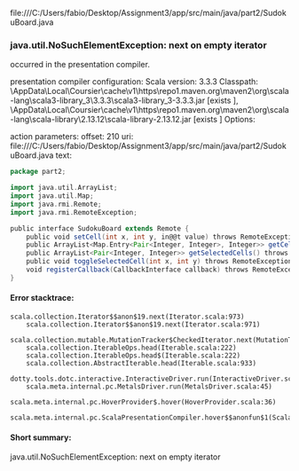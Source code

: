file:///C:/Users/fabio/Desktop/Assignment3/app/src/main/java/part2/SudokuBoard.java
### java.util.NoSuchElementException: next on empty iterator

occurred in the presentation compiler.

presentation compiler configuration:
Scala version: 3.3.3
Classpath:
<HOME>\AppData\Local\Coursier\cache\v1\https\repo1.maven.org\maven2\org\scala-lang\scala3-library_3\3.3.3\scala3-library_3-3.3.3.jar [exists ], <HOME>\AppData\Local\Coursier\cache\v1\https\repo1.maven.org\maven2\org\scala-lang\scala-library\2.13.12\scala-library-2.13.12.jar [exists ]
Options:



action parameters:
offset: 210
uri: file:///C:/Users/fabio/Desktop/Assignment3/app/src/main/java/part2/SudokuBoard.java
text:
```scala
package part2;

import java.util.ArrayList;
import java.util.Map;
import java.rmi.Remote;
import java.rmi.RemoteException;

public interface SudokuBoard extends Remote {
    public void setCell(int x, int y, in@@t value) throws RemoteException;
    public ArrayList<Map.Entry<Pair<Integer, Integer>, Integer>> getCells() throws RemoteException;
    public ArrayList<Pair<Integer, Integer>> getSelectedCells() throws RemoteException;
    public void toggleSelectedCell(int x, int y) throws RemoteException;
    void registerCallback(CallbackInterface callback) throws RemoteException;
}

```



#### Error stacktrace:

```
scala.collection.Iterator$$anon$19.next(Iterator.scala:973)
	scala.collection.Iterator$$anon$19.next(Iterator.scala:971)
	scala.collection.mutable.MutationTracker$CheckedIterator.next(MutationTracker.scala:76)
	scala.collection.IterableOps.head(Iterable.scala:222)
	scala.collection.IterableOps.head$(Iterable.scala:222)
	scala.collection.AbstractIterable.head(Iterable.scala:933)
	dotty.tools.dotc.interactive.InteractiveDriver.run(InteractiveDriver.scala:168)
	scala.meta.internal.pc.MetalsDriver.run(MetalsDriver.scala:45)
	scala.meta.internal.pc.HoverProvider$.hover(HoverProvider.scala:36)
	scala.meta.internal.pc.ScalaPresentationCompiler.hover$$anonfun$1(ScalaPresentationCompiler.scala:366)
```
#### Short summary: 

java.util.NoSuchElementException: next on empty iterator